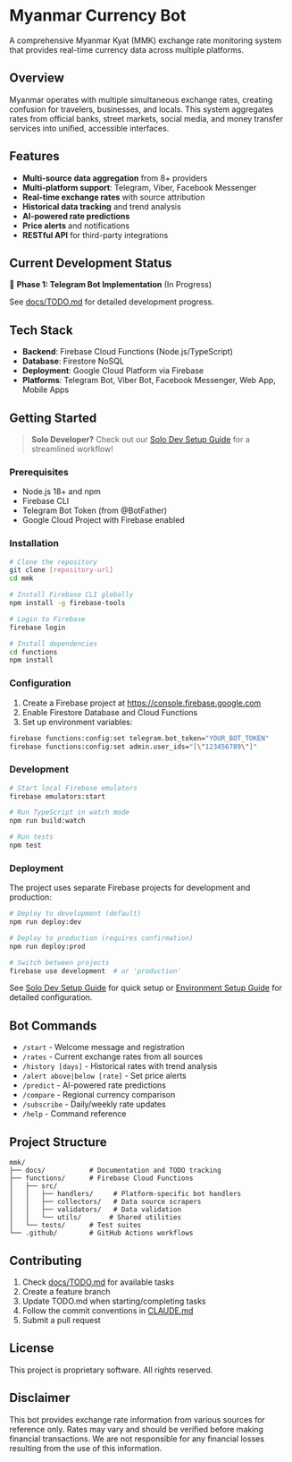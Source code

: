 # Myanmar Currency Bot

A comprehensive Myanmar Kyat (MMK) exchange rate monitoring system that provides real-time currency data across multiple platforms.

## Overview

Myanmar operates with multiple simultaneous exchange rates, creating confusion for travelers, businesses, and locals. This system aggregates rates from official banks, street markets, social media, and money transfer services into unified, accessible interfaces.

## Features

- **Multi-source data aggregation** from 8+ providers
- **Multi-platform support**: Telegram, Viber, Facebook Messenger
- **Real-time exchange rates** with source attribution
- **Historical data tracking** and trend analysis
- **AI-powered rate predictions**
- **Price alerts** and notifications
- **RESTful API** for third-party integrations

## Current Development Status

🚧 **Phase 1: Telegram Bot Implementation** (In Progress)

See [docs/TODO.md](docs/TODO.md) for detailed development progress.

## Tech Stack

- **Backend**: Firebase Cloud Functions (Node.js/TypeScript)
- **Database**: Firestore NoSQL
- **Deployment**: Google Cloud Platform via Firebase
- **Platforms**: Telegram Bot, Viber Bot, Facebook Messenger, Web App, Mobile Apps

## Getting Started

> **Solo Developer?** Check out our [Solo Dev Setup Guide](docs/SOLO_DEV_SETUP.md) for a streamlined workflow!

### Prerequisites

- Node.js 18+ and npm
- Firebase CLI
- Telegram Bot Token (from @BotFather)
- Google Cloud Project with Firebase enabled

### Installation

```bash
# Clone the repository
git clone [repository-url]
cd mmk

# Install Firebase CLI globally
npm install -g firebase-tools

# Login to Firebase
firebase login

# Install dependencies
cd functions
npm install
```

### Configuration

1. Create a Firebase project at https://console.firebase.google.com
2. Enable Firestore Database and Cloud Functions
3. Set up environment variables:

```bash
firebase functions:config:set telegram.bot_token="YOUR_BOT_TOKEN"
firebase functions:config:set admin.user_ids="[\"123456789\"]"
```

### Development

```bash
# Start local Firebase emulators
firebase emulators:start

# Run TypeScript in watch mode
npm run build:watch

# Run tests
npm test
```

### Deployment

The project uses separate Firebase projects for development and production:

```bash
# Deploy to development (default)
npm run deploy:dev

# Deploy to production (requires confirmation)
npm run deploy:prod

# Switch between projects
firebase use development  # or 'production'
```

See [Solo Dev Setup Guide](docs/SOLO_DEV_SETUP.md) for quick setup or [Environment Setup Guide](docs/ENVIRONMENT_SETUP.md) for detailed configuration.

## Bot Commands

- `/start` - Welcome message and registration
- `/rates` - Current exchange rates from all sources
- `/history [days]` - Historical rates with trend analysis
- `/alert above|below [rate]` - Set price alerts
- `/predict` - AI-powered rate predictions
- `/compare` - Regional currency comparison
- `/subscribe` - Daily/weekly rate updates
- `/help` - Command reference

## Project Structure

```
mmk/
├── docs/           # Documentation and TODO tracking
├── functions/      # Firebase Cloud Functions
│   ├── src/
│   │   ├── handlers/     # Platform-specific bot handlers
│   │   ├── collectors/   # Data source scrapers
│   │   ├── validators/   # Data validation
│   │   └── utils/       # Shared utilities
│   └── tests/      # Test suites
└── .github/        # GitHub Actions workflows
```

## Contributing

1. Check [docs/TODO.md](docs/TODO.md) for available tasks
2. Create a feature branch
3. Update TODO.md when starting/completing tasks
4. Follow the commit conventions in [CLAUDE.md](CLAUDE.md)
5. Submit a pull request

## License

This project is proprietary software. All rights reserved.

## Disclaimer

This bot provides exchange rate information from various sources for reference only. Rates may vary and should be verified before making financial transactions. We are not responsible for any financial losses resulting from the use of this information.